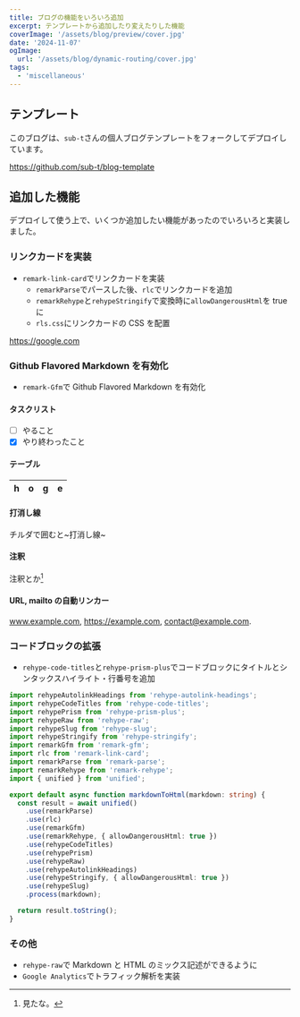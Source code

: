 ```yaml
---
title: ブログの機能をいろいろ追加
excerpt: テンプレートから追加したり変えたりした機能
coverImage: '/assets/blog/preview/cover.jpg'
date: '2024-11-07'
ogImage:
  url: '/assets/blog/dynamic-routing/cover.jpg'
tags:
  - 'miscellaneous'
---
```


## テンプレート

このブログは、`sub-t`さんの個人ブログテンプレートをフォークしてデプロイしています。

https://github.com/sub-t/blog-template

## 追加した機能

デプロイして使う上で、いくつか追加したい機能があったのでいろいろと実装しました。

### リンクカードを実装

- `remark-link-card`でリンクカードを実装
  - `remarkParse`でパースした後、`rlc`でリンクカードを追加
  - `remarkRehype`と`rehypeStringify`で変換時に`allowDangerousHtml`を true に
  - `rls.css`にリンクカードの CSS を配置

https://google.com

### Github Flavored Markdown を有効化

- `remark-Gfm`で Github Flavored Markdown を有効化

#### タスクリスト

- [ ] やること
- [x] やり終わったこと

#### テーブル

| h   | o   |   g |  e  |
| --- | :-- | --: | :-: |

#### 打消し線

チルダで囲むと~打消し線~

#### 注釈

注釈とか[^1]

[^1]: 見たな。

#### URL, mailto の自動リンカー

www.example.com, https://example.com, contact@example.com.

### コードブロックの拡張

- `rehype-code-titles`と`rehype-prism-plus`でコードブロックにタイトルとシンタックスハイライト・行番号を追加

```TypeScript:src/lib/markdownToHtml.ts {9,14-15} showLineNumbers
import rehypeAutolinkHeadings from 'rehype-autolink-headings';
import rehypeCodeTitles from 'rehype-code-titles';
import rehypePrism from 'rehype-prism-plus';
import rehypeRaw from 'rehype-raw';
import rehypeSlug from 'rehype-slug';
import rehypeStringify from 'rehype-stringify';
import remarkGfm from 'remark-gfm';
import rlc from 'remark-link-card';
import remarkParse from 'remark-parse';
import remarkRehype from 'remark-rehype';
import { unified } from 'unified';

export default async function markdownToHtml(markdown: string) {
  const result = await unified()
    .use(remarkParse)
    .use(rlc)
    .use(remarkGfm)
    .use(remarkRehype, { allowDangerousHtml: true })
    .use(rehypeCodeTitles)
    .use(rehypePrism)
    .use(rehypeRaw)
    .use(rehypeAutolinkHeadings)
    .use(rehypeStringify, { allowDangerousHtml: true })
    .use(rehypeSlug)
    .process(markdown);

  return result.toString();
}
```

### その他

- `rehype-raw`で Markdown と HTML のミックス記述ができるように
- `Google Analytics`でトラフィック解析を実装

